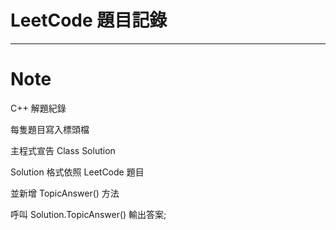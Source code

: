 LeetCode 題目記錄
==================


* * *


<h1 id="none">Note</h1>

C++ 解題紀錄

每隻題目寫入標頭檔

主程式宣告 Class Solution

Solution 格式依照 LeetCode 題目

並新增 TopicAnswer() 方法

呼叫 Solution.TopicAnswer() 輸出答案;